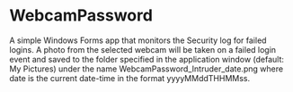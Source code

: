 # WebcamPassword

A simple Windows Forms app that monitors the Security log for failed logins. A photo from the selected webcam will be taken on a failed login event and saved to the folder specified in the application window (default: My Pictures) under the name WebcamPassword_Intruder_date.png where date is the current date-time in the format yyyyMMddTHHMMss. 

